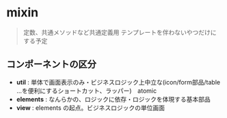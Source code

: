 
# mixin 
>定数、共通メソッドなど共通定義用
>テンプレートを伴わないやつだけにする予定

## コンポーネントの区分

 - **util** : 単体で画面表示のみ・ビジネスロジック上中立な(icon/form部品/table ...を便利にするショートカット、ラッパー)　atomic 
 - **elements** : なんらかの、ロジックに依存・ロジックを体現する基本部品
 - **view** : elements の起点。ビジネスロジックの単位画面



